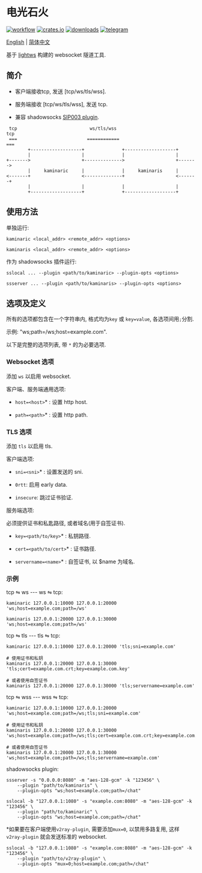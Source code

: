 # 电光石火

[![workflow](https://github.com/zephyrchien/kaminari/workflows/release/badge.svg)](https://github.com/zephyrchien/kaminari/actions)
[![crates.io](https://img.shields.io/crates/v/kaminari.svg)](https://crates.io/crates/kaminari)
[![downloads](https://img.shields.io/github/downloads/zephyrchien/kaminari/total?color=green)](https://github.com/zephyrchien/kaminari/releases)
[![telegram](https://img.shields.io/badge/-telegram-blue?style=flat&color=grey&logo=telegram)](https://t.me/+zKbZTvQE2XtiYmIx)

[English](README.md) | [简体中文](README-zh.md)

基于 [lightws](https://github.com/zephyrchien/lightws) 构建的 websocket 隧道工具.

## 简介

- 客户端接收tcp, 发送 [tcp/ws/tls/wss].

- 服务端接收 [tcp/ws/tls/wss], 发送 tcp.

- 兼容 shadowsocks [SIP003 plugin](https://shadowsocks.org/en/wiki/Plugin.html).

```text
 tcp                           ws/tls/wss                           tcp
 ===                          ============                          ===
        +-------------------+              +-------------------+
        |                   |              |                   |
+------->                   +-------------->                   +------->
        |     kaminaric     |              |     kaminaris     |
<-------+                   <--------------+                   <-------+
        |                   |              |                   |
        +-------------------+              +-------------------+       
```

## 使用方法

单独运行:

```shell
kaminaric <local_addr> <remote_addr> <options>

kaminaris <local_addr> <remote_addr> <options>
```

作为 shadowsocks 插件运行:

```shell
sslocal ... --plugin <path/to/kaminaric> --plugin-opts <options>

ssserver ... --plugin <path/to/kaminaris> --plugin-opts <options>
```

## 选项及定义

所有的选项都包含在一个字符串内, 格式均为`key` 或 `key=value`, 各选项间用`;`分割.

示例:
"ws;path=/ws;host=example.com".

以下是完整的选项列表, 带 `*` 的为必要选项.

### Websocket 选项

添加 `ws` 以启用 websocket.

客户端、服务端通用选项:

- `host=<host>`* : 设置 http host.

- `path=<path>`* : 设置 http path.

### TLS 选项

添加 `tls` 以启用 tls.

客户端选项:

- `sni=<sni>`* : 设置发送的 sni.

- `0rtt`: 启用 early data.

- `insecure`: 跳过证书验证.

服务端选项:

必须提供证书和私匙路径, 或者域名(用于自签证书).

- `key=<path/to/key>`* : 私钥路径.

- `cert=<path/to/cert>`* : 证书路径.

- `servername=<name>`* : 自签证书, 以 $name 为域名.

### 示例

tcp ⇋ ws --- ws ⇋ tcp:

```shell
kaminaric 127.0.0.1:10000 127.0.0.1:20000 'ws;host=example.com;path=/ws'

kaminaris 127.0.0.1:20000 127.0.0.1:30000 'ws;host=example.com;path=/ws'
```

tcp ⇋ tls --- tls ⇋ tcp:

```shell
kaminaric 127.0.0.1:10000 127.0.0.1:20000 'tls;sni=example.com'

# 使用证书和私钥
kaminaris 127.0.0.1:20000 127.0.0.1:30000 'tls;cert=example.com.crt;key=example.com.key'

# 或者使用自签证书
kaminaris 127.0.0.1:20000 127.0.0.1:30000 'tls;servername=example.com'
```

tcp ⇋ wss --- wss ⇋ tcp:

```shell
kaminaric 127.0.0.1:10000 127.0.0.1:20000 'ws;host=example.com;path=/ws;tls;sni=example.com'

# 使用证书和私钥
kaminaris 127.0.0.1:20000 127.0.0.1:30000 'ws;host=example.com;path=/ws;tls;cert=example.com.crt;key=example.com.key'

# 或者使用自签证书
kaminaris 127.0.0.1:20000 127.0.0.1:30000 'ws;host=example.com;path=/ws;tls;servername=example.com'
```

shadowsocks plugin:

```shell
ssserver -s "0.0.0.0:8080" -m "aes-128-gcm" -k "123456" \
    --plugin "path/to/kaminaris" \
    --plugin-opts "ws;host=example.com;path=/chat"
```

```shell
sslocal -b "127.0.0.1:1080" -s "example.com:8080" -m "aes-128-gcm" -k "123456" \
    --plugin "path/to/kaminaric" \
    --plugin-opts "ws;host=example.com;path=/chat"
```

*如果要在客户端使用`v2ray-plugin`, 需要添加`mux=0`, 以禁用多路复用, 这样 `v2ray-plugin` 就会发送标准的 websocket.

```shell
sslocal -b "127.0.0.1:1080" -s "example.com:8080" -m "aes-128-gcm" -k "123456" \
    --plugin "path/to/v2ray-plugin" \
    --plugin-opts "mux=0;host=example.com;path=/chat"
```

